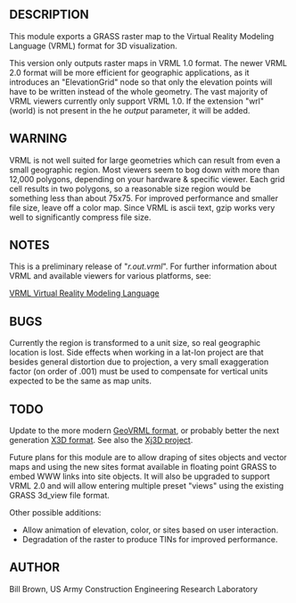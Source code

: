 ## DESCRIPTION

This module exports a GRASS raster map to the Virtual Reality Modeling
Language (VRML) format for 3D visualization.

This version only outputs raster maps in VRML 1.0 format. The newer VRML
2.0 format will be more efficient for geographic applications, as it
introduces an \"ElevationGrid\" node so that only the elevation points
will have to be written instead of the whole geometry. The vast majority
of VRML viewers currently only support VRML 1.0. If the extension
\"wrl\" (world) is not present in the he *output* parameter, it will be
added.

## WARNING

VRML is not well suited for large geometries which can result from even
a small geographic region. Most viewers seem to bog down with more than
12,000 polygons, depending on your hardware & specific viewer. Each grid
cell results in two polygons, so a reasonable size region would be
something less than about 75x75. For improved performance and smaller
file size, leave off a color map. Since VRML is ascii text, gzip works
very well to significantly compress file size.

## NOTES

This is a preliminary release of \"*r.out.vrml*\". For further
information about VRML and available viewers for various platforms, see:

[VRML Virtual Reality Modeling Language](http://www.w3.org/MarkUp/VRML/)

## BUGS

Currently the region is transformed to a unit size, so real geographic
location is lost. Side effects when working in a lat-lon project are
that besides general distortion due to projection, a very small
exaggeration factor (on order of .001) must be used to compensate for
vertical units expected to be the same as map units.

## TODO

Update to the more modern [GeoVRML format](http://www.geovrml.org), or
probably better the next generation [X3D format](http://www.web3d.org).
See also the [Xj3D project](http://www.xj3d.org).

Future plans for this module are to allow draping of sites objects and
vector maps and using the new sites format available in floating point
GRASS to embed WWW links into site objects. It will also be upgraded to
support VRML 2.0 and will allow entering multiple preset \"views\" using
the existing GRASS 3d_view file format.

Other possible additions:

-   Allow animation of elevation, color, or sites based on user
    interaction.
-   Degradation of the raster to produce TINs for improved performance.

## AUTHOR

Bill Brown, US Army Construction Engineering Research Laboratory
